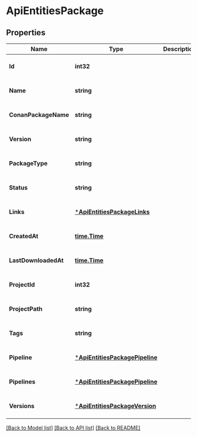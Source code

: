 # ApiEntitiesPackage

## Properties
Name | Type | Description | Notes
------------ | ------------- | ------------- | -------------
**Id** | **int32** |  | [optional] [default to null]
**Name** | **string** |  | [optional] [default to null]
**ConanPackageName** | **string** |  | [optional] [default to null]
**Version** | **string** |  | [optional] [default to null]
**PackageType** | **string** |  | [optional] [default to null]
**Status** | **string** |  | [optional] [default to null]
**Links** | [***ApiEntitiesPackageLinks**](API_Entities_Package__links.md) |  | [optional] [default to null]
**CreatedAt** | [**time.Time**](time.Time.md) |  | [optional] [default to null]
**LastDownloadedAt** | [**time.Time**](time.Time.md) |  | [optional] [default to null]
**ProjectId** | **int32** |  | [optional] [default to null]
**ProjectPath** | **string** |  | [optional] [default to null]
**Tags** | **string** |  | [optional] [default to null]
**Pipeline** | [***ApiEntitiesPackagePipeline**](API_Entities_Package_Pipeline.md) |  | [optional] [default to null]
**Pipelines** | [***ApiEntitiesPackagePipeline**](API_Entities_Package_Pipeline.md) |  | [optional] [default to null]
**Versions** | [***ApiEntitiesPackageVersion**](API_Entities_PackageVersion.md) |  | [optional] [default to null]

[[Back to Model list]](../README.md#documentation-for-models) [[Back to API list]](../README.md#documentation-for-api-endpoints) [[Back to README]](../README.md)


